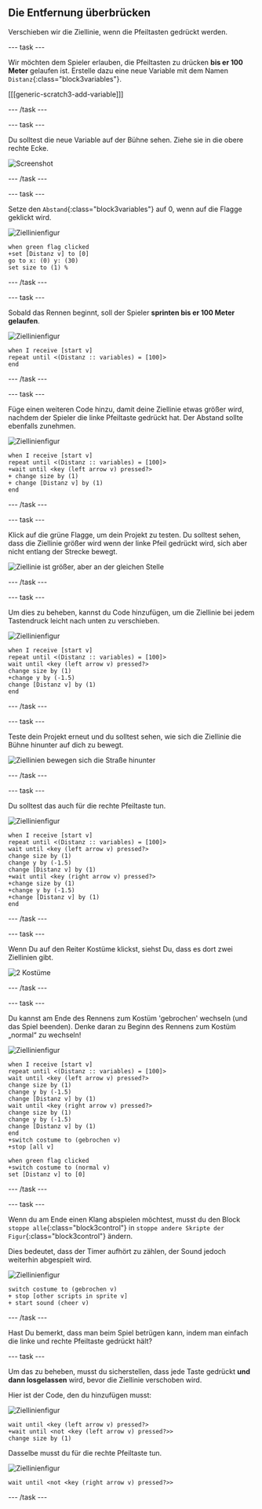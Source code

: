 ## Die Entfernung überbrücken

Verschieben wir die Ziellinie, wenn die Pfeiltasten gedrückt werden.

--- task ---

Wir möchten dem Spieler erlauben, die Pfeiltasten zu drücken __bis er 100 Meter__ gelaufen ist. Erstelle dazu eine neue Variable mit dem Namen `Distanz`{:class="block3variables"}.

[[[generic-scratch3-add-variable]]]

--- /task ---

--- task ---

Du solltest die neue Variable auf der Bühne sehen. Ziehe sie in die obere rechte Ecke.

![Screenshot](images/sprint-distance-drag.png)

--- /task ---

--- task ---

Setze den `Abstand`{:class="block3variables"} auf 0, wenn auf die Flagge geklickt wird.

![Ziellinienfigur](images/finish-line-sprite.png)

```blocks3
when green flag clicked
+set [Distanz v] to [0]
go to x: (0) y: (30)
set size to (1) %
```

--- /task ---

--- task ---

Sobald das Rennen beginnt, soll der Spieler __sprinten bis er 100 Meter gelaufen__.

![Ziellinienfigur](images/finish-line-sprite.png)

```blocks3
when I receive [start v]
repeat until <(Distanz :: variables) = [100]>
end 
```

--- /task ---

--- task ---

Füge einen weiteren Code hinzu, damit deine Ziellinie etwas größer wird, nachdem der Spieler die linke Pfeiltaste gedrückt hat. Der Abstand sollte ebenfalls zunehmen.

![Ziellinienfigur](images/finish-line-sprite.png)

```blocks3
when I receive [start v]
repeat until <(Distanz :: variables) = [100]>
+wait until <key (left arrow v) pressed?>
+ change size by (1)
+ change [Distanz v] by (1)
end 
```

--- /task ---

--- task ---

Klick auf die grüne Flagge, um dein Projekt zu testen. Du solltest sehen, dass die Ziellinie größer wird wenn der linke Pfeil gedrückt wird, sich aber nicht entlang der Strecke bewegt.

![Ziellinie ist größer, aber an der gleichen Stelle](images/sprint-line-bug.png)

--- /task ---

--- task ---

Um dies zu beheben, kannst du Code hinzufügen, um die Ziellinie bei jedem Tastendruck leicht nach unten zu verschieben.

![Ziellinienfigur](images/finish-line-sprite.png)

```blocks3
when I receive [start v]
repeat until <(Distanz :: variables) = [100]>
wait until <key (left arrow v) pressed?>
change size by (1)
+change y by (-1.5)
change [Distanz v] by (1)
end 
```

--- /task ---

--- task ---

Teste dein Projekt erneut und du solltest sehen, wie sich die Ziellinie die Bühne hinunter auf dich zu bewegt.

![Ziellinien bewegen sich die Straße hinunter](images/sprint-line-fix-test.png)

--- /task ---

--- task ---

Du solltest das auch für die rechte Pfeiltaste tun.

![Ziellinienfigur](images/finish-line-sprite.png)

```blocks3
when I receive [start v]
repeat until <(Distanz :: variables) = [100]>
wait until <key (left arrow v) pressed?>
change size by (1)
change y by (-1.5)
change [Distanz v] by (1)
+wait until <key (right arrow v) pressed?>
+change size by (1)
+change y by (-1.5)
+change [Distanz v] by (1)
end 
```

--- /task ---

--- task ---

Wenn Du auf den Reiter Kostüme klickst, siehst Du, dass es dort zwei Ziellinien gibt.

![2 Kostüme](images/sprint-line-costumes.png)

--- /task ---

--- task ---

Du kannst am Ende des Rennens zum Kostüm 'gebrochen' wechseln (und das Spiel beenden). Denke daran zu Beginn des Rennens zum Kostüm „normal“ zu wechseln!

![Ziellinienfigur](images/finish-line-sprite.png)

```blocks3
when I receive [start v]
repeat until <(Distanz :: variables) = [100]>
wait until <key (left arrow v) pressed?>
change size by (1)
change y by (-1.5)
change [Distanz v] by (1)
wait until <key (right arrow v) pressed?>
change size by (1)
change y by (-1.5)
change [Distanz v] by (1)
end 
+switch costume to (gebrochen v)
+stop [all v]
```

```blocks3
when green flag clicked
+switch costume to (normal v)
set [Distanz v] to [0]
```

--- /task ---

--- task ---

Wenn du am Ende einen Klang abspielen möchtest, musst du den Block `stoppe alle`{:class="block3control"} in `stoppe andere Skripte der Figur`{:class="block3control"} ändern.

Dies bedeutet, dass der Timer aufhört zu zählen, der Sound jedoch weiterhin abgespielt wird.

![Ziellinienfigur](images/finish-line-sprite.png)

```blocks3
switch costume to (gebrochen v)
+ stop [other scripts in sprite v]
+ start sound (cheer v)
```

--- /task ---

Hast Du bemerkt, dass man beim Spiel betrügen kann, indem man einfach die linke und rechte Pfeiltaste gedrückt hält?

--- task ---

Um das zu beheben, musst du sicherstellen, dass jede Taste gedrückt __und dann losgelassen__ wird, bevor die Ziellinie verschoben wird.

Hier ist der Code, den du hinzufügen musst:

![Ziellinienfigur](images/finish-line-sprite.png)

```blocks3
wait until <key (left arrow v) pressed?>
+wait until <not <key (left arrow v) pressed?>>
change size by (1)
```

Dasselbe musst du für die rechte Pfeiltaste tun.

![Ziellinienfigur](images/finish-line-sprite.png)

```blocks3
wait until <not <key (right arrow v) pressed?>>
```

--- /task ---
